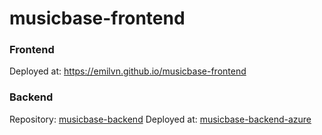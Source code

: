 # musicbase-frontend

### Frontend
Deployed at: https://emilvn.github.io/musicbase-frontend

### Backend
Repository: [musicbase-backend](https://github.com/emilvn/musicbase-backend)
Deployed at: [musicbase-backend-azure](https://musicbase-backend.azurewebsites.net)